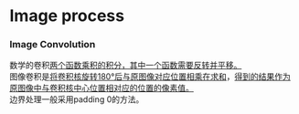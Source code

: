 # Image process
### Image Convolution
数学的卷积[两个函数乘积的积分][1][，其中一个函数需要反转并平移。][2]<br>
图像卷积是[将卷积核旋转180°后与原图像对应位置相乘在求和][3]，[得到的结果作为原图像中与卷积核中心位置相对应的位置的像素值。][4]<br>
边界处理一般采用padding 0的方法。<br>

[1]:http://www.cnblogs.com/Leo_wl/p/5747563.html
[2]:http://www.cnblogs.com/skyofbitbit/p/4471675.html
[3]:https://en.wikipedia.org/wiki/Convolution
[4]:https://en.wikipedia.org/wiki/Kernel_(image_processing)#Convolution
